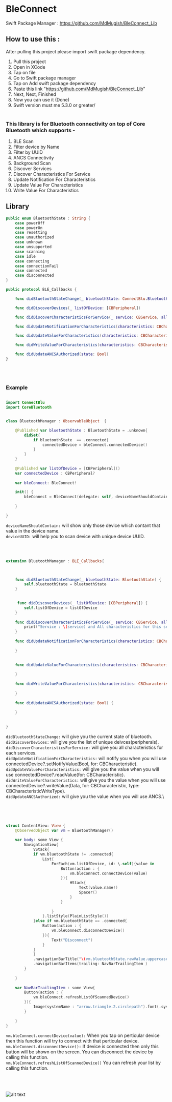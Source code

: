 # BleConnect

Swift Package Manager : https://github.com/MdMugish/BleConnect_Lib
 
## How to use this :
After pulling this project please import swift package dependency.
1. Pull this project 
2. Open in XCode
3. Tap on file
4. Go to Swift package manager 
5. Tap on Add swift package dependency 
6. Paste this link "https://github.com/MdMugish/BleConnect_Lib"
7. Next, Next, Finished
8. Now you can use it (Done)
9. Swift version must me 5.3.0 or greater/
<br><br>


### This library is for Bluetooth connectivity on top of Core Bluetooth which supports -
1. BLE Scan
2. Filter device by Name
3. Filter by UUID
4. ANCS Connectivity
5. Background Scan
6. Discover Services
7. Discover Characteristics For Service
8. Update Notification For Characteristics
9. Update Value For Characteristics
10. Write Value For Characteristics

## Library

```swift
public enum BluetoothState : String {
    case powerOff
    case powerOn
    case resetting
    case unauthorized
    case unknown
    case unsupported
    case scanning
    case idle
    case connecting
    case connectionFail
    case connected
    case disconnected
}
```


```swift
public protocol BLE_Callbacks {

    func didBluetoothStateChange(_ bluetoothState: ConnectBlu.BluetoothState)

    func didDiscoverDevices(_ listOfDevice: [CBPeripheral])

    func didDiscoverCharacteristicsForService(_ service: CBService, allCharacterisricsForThisService: [CBCharacteristic])

    func didUpdateNotificationForCharacteristics(characteristics: CBCharacteristic, error: Error?)

    func didUpdateValueForCharacteristics(characteristics: CBCharacteristic, error: Error?)

    func didWriteValueForCharacteristics(characteristics: CBCharacteristic, error: Error?)

    func didUpdateANCSAuthorized(state: Bool)
}
```
<br><br>
### Example
```swift

import ConnectBlu
import CoreBluetooth


class BluetoothManager : ObservableObject  {

    @Published var bluetoothState : BluetoothState = .unknown{
        didSet{
            if bluetoothState  == .connected{
                connectedDevice = bleConnect.connectedDevice()
            }
        }
    }
    
    @Published var listOfDevice = [CBPeripheral]()
    var connectedDevice : CBPeripheral?
    
    var bleConnect: BleConnect!

    init() {
        bleConnect = BleConnect(delegate: self, deviceNameShouldContain: nil, deviceUUID: nil)
        
    }

}
```
`deviceNameShouldContain:` will show only those device which contant that value in the device name.\
`deviceUUID:` will help you to scan device with unique device UUID.


<br> <br>


```swift
extension BluetoothManager : BLE_Callbacks{


    
    func didBluetoothStateChange(_ bluetoothState: BluetoothState) {
        self.bluetoothState = bluetoothState
    }
    

     func didDiscoverDevices(_ listOfDevice: [CBPeripheral]) {
        self.listOfDevice = listOfDevice
    }
    
    func didDiscoverCharacteristicsForService(_ service: CBService, allCharacterisricsForThisService: [CBCharacteristic]) {
        print("Service : \(service) and All characteristics for this service is \(allCharacterisricsForThisService)")
    }
    
    func didUpdateNotificationForCharacteristics(characteristics: CBCharacteristic, error: Error?) {
        
    }

    
    func didUpdateValueForCharacteristics(characteristics: CBCharacteristic, error: Error?) {
        
    }
    
    func didWriteValueForCharacteristics(characteristics: CBCharacteristic, error: Error?) {
        
    }
    
    func didUpdateANCSAuthorized(state: Bool) {
        
    }
    
   
}
```
`didBluetoothStateChange:` will give you the current state of bluetooth.\
`didDiscoverDevices:` will give you the list of unique deivces(peripherals).\
`didDiscoverCharacteristicsForService:` will give you all characteristics for each services.\
`didUpdateNotificationForCharacteristics:` will notify you when you will use connectedDevice?.setNotifyValue(Bool, for: CBCharacteristic).\
`didUpdateValueForCharacteristics:` will give you the value when you will use connectedDevice?.readValue(for: CBCharacteristic).\
`didWriteValueForCharacteristics:` will give you the value when you will use  connectedDevice?.writeValue(Data, for: CBCharacteristic, type: CBCharacteristicWriteType).\
`didUpdateANCSAuthorized:` will give you the value when you will use ANCS.\

<br><br>

```swift

struct ContentView: View {
    @ObservedObject var vm = BluetoothManager()
    
    var body: some View {
        NavigationView{
            VStack{
            if vm.bluetoothState != .connected{
                List{
                    ForEach(vm.listOfDevice, id: \.self){value in
                        Button(action : {
                            vm.bleConnect.connectDevice(value)
                        }){
                            HStack{
                                Text(value.name!)
                                Spacer()
                            }
                        }
                        
                    }
                }.listStyle(PlainListStyle())
            }else if vm.bluetoothState == .connected{
                Button(action : {
                    vm.bleConnect.disconnectDevice()
                }){
                    Text("Disconnect")
                }
            }
            }
            .navigationBarTitle("\(vm.bluetoothState.rawValue.uppercased())")
            .navigationBarItems(trailing: NavBarTrailingItem )
        }
        
    }
    
    var NavBarTrailingItem : some View{
        Button(action : {
            vm.bleConnect.refreshListOfScannedDevice()
        }){
            Image(systemName : "arrow.triangle.2.circlepath").font(.system(size: 18)).padding(8)
        }
        
    }
}

```
`vm.bleConnect.connectDevice(value):` When you tap on perticular device then this function will try to connect with that perticular device.\
`vm.bleConnect.disconnectDevice():` If device is connected then only this button will be shown on the screen. You can disconnect the device by calling this function.\
`vm.bleConnect.refreshListOfScannedDevice()` You can refresh your list by calling this function.

<br><br><br>
![alt text](https://github.com/MdMugish/BleConnect/blob/main/ListOfDevices.jpeg?raw=true)
